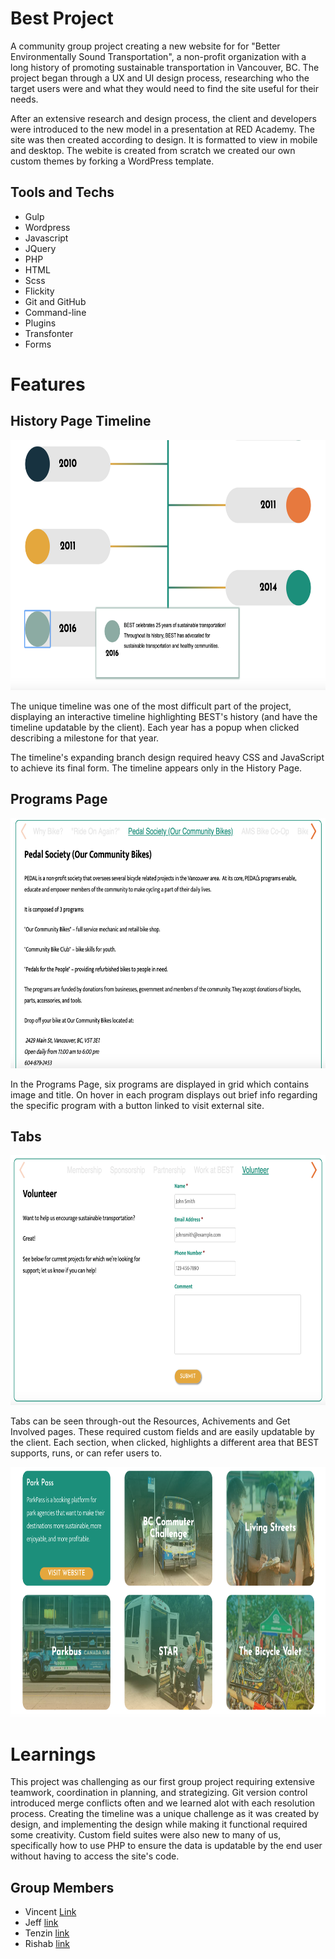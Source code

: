 # Best Project 
 A community group project creating a new website for for "Better Environmentally Sound Transportation", a non-profit organization with a long history of promoting sustainable transportation in Vancouver, BC. The project began through a UX and UI design process, researching who the target users were and what they would need to find the site useful for their needs. 
 
 After an extensive research and design process, the client and developers were introduced to the new model in a presentation at RED Academy. The site was then created according to design. It is formatted to view in mobile and desktop. The webite is created from scratch we created our own custom themes by forking a WordPress template. 


 ## Tools and Techs
 * Gulp
 * Wordpress
 * Javascript
 * JQuery
 * PHP
 * HTML
 * Scss
 * Flickity
 * Git and GitHub
 * Command-line
 * Plugins
 * Transfonter
 * Forms 

 # Features

 ## History Page Timeline

<img src= "themes/best-bc/assets/images/presentation-production-history.png" width="600" height ="400">

The unique timeline was one of the most difficult part of the project, displaying an interactive timeline highlighting BEST's history (and have the timeline updatable by the client). Each year has a popup when clicked describing a milestone for that year. 

The timeline's expanding branch design required heavy CSS and JavaScript to achieve its final form. The timeline appears only in the History Page. 

 
 ## Programs Page

 <img src= "themes/best-bc/assets/images/presentation-new-resources.png" width="600" height ="400">

 In the Programs Page, six programs are displayed in grid which contains image and title. On hover in each program displays out brief info regarding the specific program with a button linked to visit external site. 
 
 
 ## Tabs

 <img src= "themes/best-bc/assets/images/presentation-new-volunteer.png" width="600" height ="400">

Tabs can be seen through-out the Resources, Achivements and Get Involved pages. These required custom fields and are easily updatable by the client. Each section, when clicked, highlights a different area that BEST supports, runs, or can refer users to.

<img src= "themes/best-bc/assets/images/presentation-new-programs.png" width="600" height ="400">

 # Learnings
  This project was challenging as our first group project requiring extensive teamwork, coordination in planning, and strategizing. Git version control introduced merge conflicts often and we learned alot with each resolution process. 
  Creating the timeline was a unique challenge as it was created by design, and implementing the design while making it functional required some creativity. Custom field suites were also new to many of us, specifically how to use PHP to ensure the data is updatable by the end user without having to access the site's code.  

## Group Members
* Vincent [Link](https://github.com/a36168120)
* Jeff [link](https://github.com/Penner77)
* Tenzin [link](https://github.com/tenzyy)
* Rishab [link](https://github.com/rishabagrawal)

